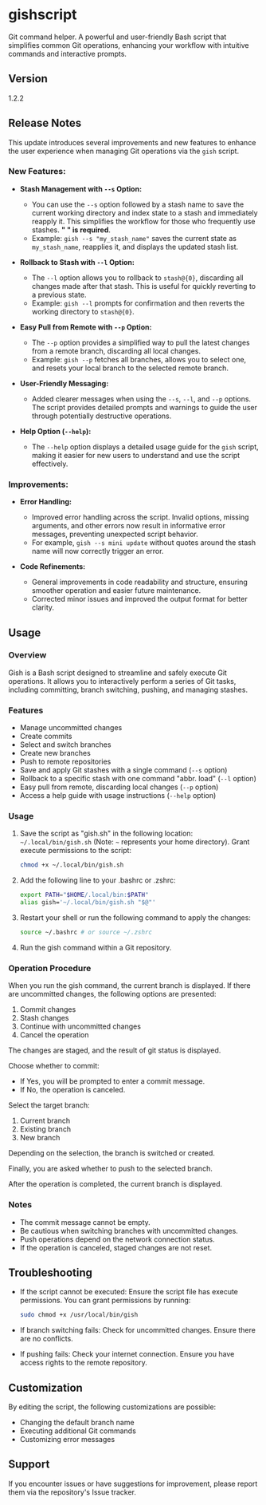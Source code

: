 # gishscript

Git command helper. A powerful and user-friendly Bash script that simplifies common Git operations, enhancing your workflow with intuitive commands and interactive prompts.

## Version

1.2.2

## Release Notes

This update introduces several improvements and new features to enhance the user experience when managing Git operations via the `gish` script.

### New Features:

* **Stash Management with `--s` Option:**
   * You can use the `--s` option followed by a stash name to save the current working directory and index state to a stash and immediately reapply it. This simplifies the workflow for those who frequently use stashes. **" " is required**.
   * Example: `gish --s "my_stash_name"` saves the current state as `my_stash_name`, reapplies it, and displays the updated stash list.

* **Rollback to Stash with `--l` Option:**
   * The `--l` option allows you to rollback to `stash@{0}`, discarding all changes made after that stash. This is useful for quickly reverting to a previous state.
   * Example: `gish --l` prompts for confirmation and then reverts the working directory to `stash@{0}`.

* **Easy Pull from Remote with `--p` Option:**
   * The `--p` option provides a simplified way to pull the latest changes from a remote branch, discarding all local changes.
   * Example: `gish --p` fetches all branches, allows you to select one, and resets your local branch to the selected remote branch.

* **User-Friendly Messaging:**
   * Added clearer messages when using the `--s`, `--l`, and `--p` options. The script provides detailed prompts and warnings to guide the user through potentially destructive operations.

* **Help Option (`--help`):**
   * The `--help` option displays a detailed usage guide for the `gish` script, making it easier for new users to understand and use the script effectively.

### Improvements:

* **Error Handling:**
   * Improved error handling across the script. Invalid options, missing arguments, and other errors now result in informative error messages, preventing unexpected script behavior.
   * For example, `gish --s mini update` without quotes around the stash name will now correctly trigger an error.

* **Code Refinements:**
   * General improvements in code readability and structure, ensuring smoother operation and easier future maintenance.
   * Corrected minor issues and improved the output format for better clarity.

## Usage

### Overview

Gish is a Bash script designed to streamline and safely execute Git operations. It allows you to interactively perform a series of Git tasks, including committing, branch switching, pushing, and managing stashes.

### Features

* Manage uncommitted changes
* Create commits
* Select and switch branches
* Create new branches
* Push to remote repositories
* Save and apply Git stashes with a single command (`--s` option)
* Rollback to a specific stash with one command "abbr. load" (`--l` option) 
* Easy pull from remote, discarding local changes (`--p` option)
* Access a help guide with usage instructions (`--help` option)

### Usage

1. Save the script as "gish.sh" in the following location: `~/.local/bin/gish.sh` (Note: `~` represents your home directory). Grant execute permissions to the script:

   ```bash
   chmod +x ~/.local/bin/gish.sh
   ```

2. Add the following line to your .bashrc or .zshrc:

   ```bash
   export PATH="$HOME/.local/bin:$PATH"
   alias gish='~/.local/bin/gish.sh "$@"'
   ```

3. Restart your shell or run the following command to apply the changes:

   ```bash
   source ~/.bashrc # or source ~/.zshrc
   ```

4. Run the gish command within a Git repository.

### Operation Procedure

When you run the gish command, the current branch is displayed. If there are uncommitted changes, the following options are presented:

1. Commit changes
2. Stash changes
3. Continue with uncommitted changes
4. Cancel the operation

The changes are staged, and the result of git status is displayed.

Choose whether to commit:

- If Yes, you will be prompted to enter a commit message.
- If No, the operation is canceled.

Select the target branch:

1. Current branch
2. Existing branch
3. New branch

Depending on the selection, the branch is switched or created.

Finally, you are asked whether to push to the selected branch.

After the operation is completed, the current branch is displayed.

### Notes

- The commit message cannot be empty.
- Be cautious when switching branches with uncommitted changes.
- Push operations depend on the network connection status.
- If the operation is canceled, staged changes are not reset.

## Troubleshooting

- If the script cannot be executed: Ensure the script file has execute permissions. You can grant permissions by running:

  ```bash
  sudo chmod +x /usr/local/bin/gish
  ```

- If branch switching fails: Check for uncommitted changes. Ensure there are no conflicts.
- If pushing fails: Check your internet connection. Ensure you have access rights to the remote repository.

## Customization

By editing the script, the following customizations are possible:

- Changing the default branch name
- Executing additional Git commands
- Customizing error messages

## Support

If you encounter issues or have suggestions for improvement, please report them via the repository's Issue tracker.